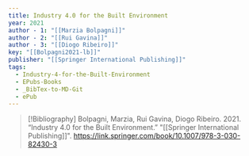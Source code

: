 ```yaml
---
title: Industry 4.0 for the Built Environment
year: 2021
author - 1: "[[Marzia Bolpagni]]"
author - 2: "[[Rui Gavina]]"
author - 3: "[[Diogo Ribeiro]]"
key: "[[Bolpagni2021-lb]]"
publisher: "[[Springer International Publishing]]"
tags:
  - Industry-4-for-the-Built-Environment
  - EPubs-Books
  - _BibTex-to-MD-Git
  - ePub
---
```


> [!Bibliography]
> Bolpagni, Marzia, Rui Gavina, Diogo Ribeiro. 2021. “Industry 4.0 for the Built Environment.” "[[Springer International Publishing]]". https://link.springer.com/book/10.1007/978-3-030-82430-3